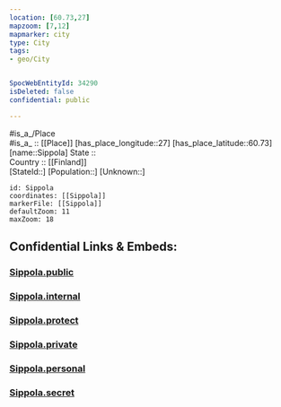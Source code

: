 ```yaml
---
location: [60.73,27] 
mapzoom: [7,12] 
mapmarker: city 
type: City
tags:
- geo/City


SpocWebEntityId: 34290
isDeleted: false
confidential: public

---
```

#is_a_/Place  
#is_a_ :: [[Place]] 
[has_place_longitude::27] 
[has_place_latitude::60.73] 
[name::Sippola] 
State ::  
Country :: [[Finland]]  
[StateId::] 
[Population::] 
[Unknown::] 


```leaflet
id: Sippola
coordinates: [[Sippola]] 
markerFile: [[Sippola]] 
defaultZoom: 11 
maxZoom: 18
```


## Confidential Links & Embeds: 

### [Sippola.public](/_public/\Earth\Continent\Europe\Europe~North\Finland\Provinces~Finland\Southern_Finland\counties~Southern_Finland\Kymenlaakso\CitySippola.public.md) 

### [Sippola.internal](/_internal/\Earth\Continent\Europe\Europe~North\Finland\Provinces~Finland\Southern_Finland\counties~Southern_Finland\Kymenlaakso\CitySippola.internal.md) 

### [Sippola.protect](/_protect/\Earth\Continent\Europe\Europe~North\Finland\Provinces~Finland\Southern_Finland\counties~Southern_Finland\Kymenlaakso\CitySippola.protect.md) 

### [Sippola.private](/_private/\Earth\Continent\Europe\Europe~North\Finland\Provinces~Finland\Southern_Finland\counties~Southern_Finland\Kymenlaakso\CitySippola.private.md) 

### [Sippola.personal](/_personal/\Earth\Continent\Europe\Europe~North\Finland\Provinces~Finland\Southern_Finland\counties~Southern_Finland\Kymenlaakso\CitySippola.personal.md) 

### [Sippola.secret](/_secret/\Earth\Continent\Europe\Europe~North\Finland\Provinces~Finland\Southern_Finland\counties~Southern_Finland\Kymenlaakso\CitySippola.secret.md)

